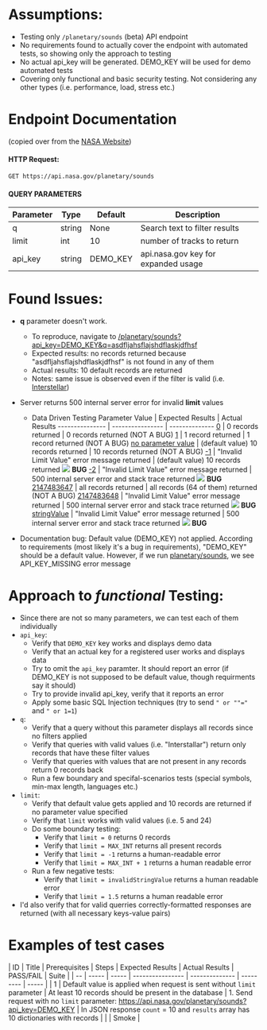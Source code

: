 # Assumptions:

* Testing only `/planetary/sounds` (beta) API endpoint
* No requirements found to actually cover the endpoint with automated tests, so showing only the approach to testing
* No actual api_key will be generated. DEMO_KEY will be used for demo automated tests
* Covering only functional and basic security testing. Not considering any other types (i.e. performance, load, stress etc.) 

# Endpoint Documentation

(copied over from the [NASA Website](https://api.nasa.gov/api.html#sounds))

#### HTTP Request: 
`GET https://api.nasa.gov/planetary/sounds`

#### QUERY PARAMETERS

| Parameter | Type | Default | Description |
| --------- | ---- | ------- | ----------- |
| q | string | None | Search text to filter results | 
| limit | int | 10 |number of tracks to return |
| api_key | string | DEMO_KEY | api.nasa.gov key for expanded usage |

# Found Issues:

* **q** parameter doesn't work. 
	* To reproduce, navigate to [/planetary/sounds?api_key=DEMO_KEY&q=asdfljahsflajshdflaskjdfhsf](https://api.nasa.gov/planetary/sounds?api_key=DEMO_KEY&q=asdfljahsflajshdflaskjdfhsf)
	* Expected results: no records returned because "asdfljahsflajshdflaskjdfhsf" is not found in any of them
	* Actual results: 10 default records are returned
	* Notes: same issue is observed even if the filter is valid (i.e. [Interstellar](https://api.nasa.gov/planetary/sounds?api_key=DEMO_KEY&q=Interstellar))
* Server returns 500 internal server error for invalid **limit** values
	* Data Driven Testing
Parameter Value | Expected Results | Actual Results
--------------- | ---------------- | --------------
[0](https://api.nasa.gov/planetary/sounds?api_key=DEMO_KEY&limit=0) | 0 records returned | 0 records returned (NOT A BUG)
[1](https://api.nasa.gov/planetary/sounds?api_key=DEMO_KEY&limit=1) | 1 record returned | 1 record returned (NOT A BUG)
[no parameter value](https://api.nasa.gov/planetary/sounds?api_key=DEMO_KEY) |  (default value) 10 records returned | 10 records returned (NOT A BUG)
[-1](https://api.nasa.gov/planetary/sounds?api_key=DEMO_KEY&limit=-1) | "Invalid Limit Value" error message returned | (default value) 10 records returned ![](https://placehold.it/15/ff0000/000000?text=+) **BUG**
[-2](https://api.nasa.gov/planetary/sounds?api_key=DEMO_KEY&limit=-2) | "Invalid Limit Value" error message returned | 500 internal server error and stack trace returned ![](https://placehold.it/15/ff0000/000000?text=+) **BUG** 
[2147483647](https://api.nasa.gov/planetary/sounds?api_key=DEMO_KEY&limit=2147483647) | all records returned | all records (64 of them) returned (NOT A BUG)
[2147483648](https://api.nasa.gov/planetary/sounds?api_key=DEMO_KEY&limit=2147483648) | "Invalid Limit Value" error message returned | 500 internal server error and stack trace returned ![](https://placehold.it/15/ff0000/000000?text=+) **BUG** 
[stringValue](https://api.nasa.gov/planetary/sounds?api_key=DEMO_KEY&limit=stringValue) | "Invalid Limit Value" error message returned | 500 internal server error and stack trace returned ![](https://placehold.it/15/ff0000/000000?text=+) **BUG** 


* Documentation bug: Default value (DEMO_KEY) not applied. According to requirements (most likely it's a bug in requirements), "DEMO_KEY" should be a default value. However, if we run [planetary/sounds](https://api.nasa.gov/planetary/sounds), we see API_KEY_MISSING error message

# Approach to *functional* Testing:

* Since there are not so many parameters, we can test each of them individually
* `api_key`:
	* Verify that `DEMO_KEY` key works and displays demo data
	* Verify that an actual key for a registered user works and displays data
	* Try to omit the `api_key` paramter. It should report an error (if DEMO_KEY is not supposed to be default value, though requirments say it should)
	* Try to provide invalid api_key, verify that it reports an error
	* Apply some basic SQL Injection techniques (try to send `" or ""="` and `" or 1=1`)
* `q`:
	* Verify that a query without this parameter displays all records since no filters applied
	* Verify that queries with valid values (i.e. "Interstallar") return only records that have these filter values
	* Verify that queries with values that are not present in any records return 0 records back
	* Run a few boundary and specifal-scenarios tests (special symbols, min-max length, languages etc.)
* `limit`:
	* Verify that default value gets applied and 10 records are returned if no parameter value specified
	* Verify that `limit` works with valid values (i.e. 5 and 24) 
	* Do some boundary testing:
		* Verify that `limit = 0` returns 0 records
		* Verify that `limit = MAX_INT` returns all present records
		* Verify that `limit = -1` returns a human-readable error
		* Verify that `limit = MAX_INT + 1` returns a human readable error
	* Run a few negative tests:
		* Verify that `limit = invalidStringValue` returns a human readable error
		* Verify that `limit = 1.5` returns a human readable error
* I'd also verify that for valid querries correctly-formatted responses are returned (with all necessary keys-value pairs)

# Examples of test cases

| ID | Title | Prerequisites | Steps | Expected Results | Actual Results | PASS/FAIL | Suite |
| -- | ----- | ----- | ---------------- | -------------- | --------- | ----- |
| 1  | Default value is applied when request is sent without `limit` parameter | At least 10 records should be present in the database | 1. Send request with no `limit` parameter: https://api.nasa.gov/planetary/sounds?api_key=DEMO_KEY | In JSON response `count` = 10 and `results` array has 10 dictionaries with records | | | Smoke |

